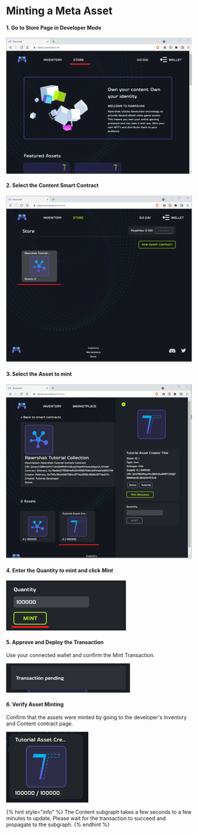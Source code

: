 # Minting a Meta Asset

#### 1. Go to Store Page in Developer Mode

![Click the Store Page](<../../../.gitbook/assets/image (25) (1) (1) (1).png>)

#### 2. Select the Content Smart Contract

![Select the Content collection to deploy the asset in](<../../../.gitbook/assets/image (20) (1) (1).png>)

#### 3. Select the Asset to mint

![Verify Asset was created correctly](<../../../.gitbook/assets/image (10) (1) (1).png>)

#### 4. Enter the Quantity to mint and click _Mint_

![Set Quantity and Click Mint](<../../../.gitbook/assets/image (25) (1) (1).png>)

#### 5. Approve and Deploy the Transaction

Use your connected wallet and confirm the Mint Transaction.

![Waiting for Metamask to confirm a transaction.](<../../../.gitbook/assets/image (17) (1) (1).png>)

#### 6. Verify Asset Minting

Confirm that the assets were minted by going to the developer's Inventory and Content contract page.

![Assets are minted.](<../../../.gitbook/assets/image (27) (1) (1).png>)

{% hint style="info" %}
The Content subgraph takes a few seconds to a few minutes to update. Please wait for the transaction to succeed and propagate to the subgraph.
{% endhint %}
